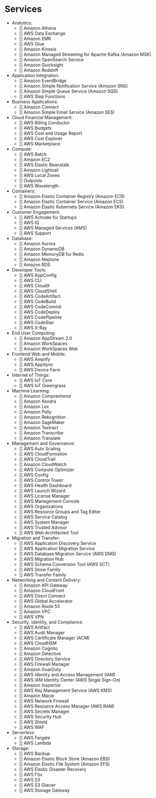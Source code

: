 # Services

* Analytics:
    * [] Amazon Athena
    * [] AWS Data Exchange
    * [] Amazon EMR
    * [] AWS Glue
    * [] Amazon Kinesis
    * [] Amazon Managed Streaming for Apache Kafka (Amazon MSK)
    * [] Amazon OpenSearch Service
    * [] Amazon Quicksight
    * [] Amazon Redshift
* Application Integration:
    * [] Amazon EventBridge
    * [] Amazon Simple Notification Service (Amazon SNS)
    * [] Amazon Simple Queue Service (Amazon SQS)
    * [] AWS Step Functions
* Business Applications:
    * []  Amazon Connect
    * [] Amazon Simple Email Service (Amazon SES)
* Cloud Financial Management:
    * [] AWS Billing Conductor
    * [] AWS Budgets
    * [] AWS Cost and Usage Report
    * [] AWS Cost Explorer
    * [] AWS Marketplace
* Compute:
    * [] AWS Batch
    * [] Amazon EC2
    * [] AWS Elastic Beanstalk
    * [] Amazon Lightsail
    * [] AWS Local Zones
    * [] Outposts
    * [] AWS Wavelength
* Containers:
    * [] Amazon Elastic Container Registry (Amazon ECR)
    * [] Amazon Elastic Container Service (Amazon ECS)
    * [] Amazon Elastic Kubernets Service (Amazon EKS)
* Customer Engagement:
    * [] AWS Activate for Startups
    * [] AWS IQ
    * [] AWS Managed Services (AMS)
    * [] AWS Support
* Database:
    * [] Amazon Aurora
    * [] Amazon DynamoDB
    * [] Amazon MemoryDB for Redis
    * [] Amazon Neptune
    * [] Amazon RDS
* Developer Tools:
    * [] AWS AppConfig
    * [] AWS CLI
    * [] AWS Cloud9
    * [] AWS CloudShell
    * [] AWS CodeArtifact
    * [] AWS CodeBuild
    * [] AWS CodeCommit
    * [] AWS CodeDeploy
    * [] AWS CodePipeline
    * [] AWS CodeStar
    * [] AWS X-Ray
* End User Computing:
    * [] Amazon AppStream 2.0
    * [] Amazon WorkSpaces
    * [] Amazon WorkSpaces Web
* Frontend Web and Mobile:
    * [] AWS Amplify
    * [] AWS AppSync
    * [] AWS Device Farm
* Internet of Things:
    * [] AWS IoT Core
    * [] AWS IoT Greengrass
* Machine Learning:
    * [] Amazon Comprenhend
    * [] Amazon Kendra
    * [] Amazon Lex
    * [] Amazon Polly
    * [] Amazon Rekognition
    * [] Amazon SageMaker
    * [] Amazon Textract
    * [] Amazon Transcribe
    * [] Amazon Translate
* Management and Governance:
    * [] AWS Auto Scaling
    * [] AWS CloudFormation
    * [] AWS CloudTrail
    * [] Amazon CloudWatch
    * [] AWS Compute Optimizer
    * [] AWS Config
    * [] AWS Control Tower
    * [] AWS Health Dashboard
    * [] AWS Launch Wizard
    * [] AWS License Manager
    * [] AWS Management Console
    * [] AWS Organizations
    * [] AWS Resource Groups and Tag Editor
    * [] AWS Service Catalog
    * [] AWS System Manager
    * [] AWS Trusted Advisor
    * [] AWS Well-Architected Tool
* Migration and Transfer:
    * [] AWS Application Discovery Service
    * [] AWS Application Migration Service
    * [] AWS Database Migration Service (AWS DMS)
    * [] AWS Migration Hub
    * [] AWS Schema Conversion Tool (AWS SCT)
    * [] AWS Snow Family
    * [] AWS Transfer Family
* Networking and Content Delivery:
    * [] Amazon API Gateway
    * [] Amazon CloudFront
    * [] AWS Direct Connect
    * [] AWS Global Accelerator
    * [] Amazon Route 53
    * [] Amazon VPC
    * [] AWS VPN
* Security, Identity, and Compliance:
    * [] AWS Artifact
    * [] AWS Audit Manager
    * [] AWS Certificate Manager (ACM)
    * [] AWS CloudHSM
    * [] Amazon Cognito
    * [] Amazon Detective
    * [] AWS Directory Service
    * [] AWS Firewall Manager
    * [] Amazon GuarDuty
    * [] AWS Identity and Access Management (IAM)
    * [] AWS IAM Identity Center (AWS Single Sign-On)
    * [] Amazon Inspector
    * [] AWS Key Management Service (AWS KMS)
    * [] Amazon Macie
    * [] AWS Network Firewall
    * [] AWS Resource Access Manager (AWS RAM)
    * [] AWS Secrets Manager
    * [] AWS Security Hub
    * [] AWS Shield
    * [] AWS WAF
* Serverless:
    * [] AWS Fargate
    * [] AWS Lambda
* Storage:
    * [] AWS Backup
    * [] Amazon Elastic Block Store (Amazon EBS)
    * [] Amazon Elastic File System (Amazon EFS)
    * [] AWS Elastic Disaster Recovery
    * [] AWS FSx
    * [] AWS S3
    * [] AWS S3 Glacier
    * [] AWS Storage Gateway